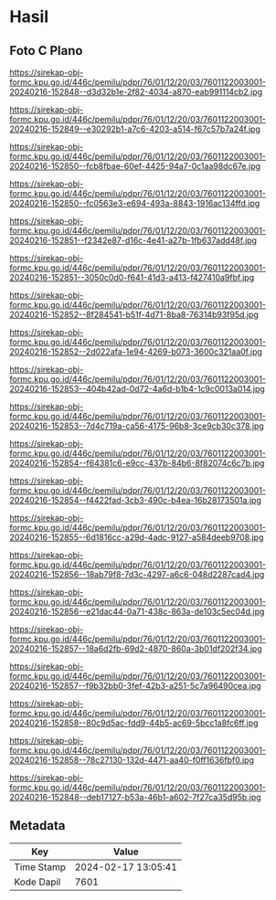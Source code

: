 # Hasil

## Foto C Plano

https://sirekap-obj-formc.kpu.go.id/446c/pemilu/pdpr/76/01/12/20/03/7601122003001-20240216-152848--d3d32b1e-2f82-4034-a870-eab991114cb2.jpg

https://sirekap-obj-formc.kpu.go.id/446c/pemilu/pdpr/76/01/12/20/03/7601122003001-20240216-152849--e30292b1-a7c6-4203-a514-f67c57b7a24f.jpg

https://sirekap-obj-formc.kpu.go.id/446c/pemilu/pdpr/76/01/12/20/03/7601122003001-20240216-152850--fcb8fbae-60ef-4425-94a7-0c1aa98dc67e.jpg

https://sirekap-obj-formc.kpu.go.id/446c/pemilu/pdpr/76/01/12/20/03/7601122003001-20240216-152850--fc0563e3-e694-493a-8843-1916ac134ffd.jpg

https://sirekap-obj-formc.kpu.go.id/446c/pemilu/pdpr/76/01/12/20/03/7601122003001-20240216-152851--f2342e87-d16c-4e41-a27b-1fb637add48f.jpg

https://sirekap-obj-formc.kpu.go.id/446c/pemilu/pdpr/76/01/12/20/03/7601122003001-20240216-152851--3050c0d0-f641-41d3-a413-f427410a9fbf.jpg

https://sirekap-obj-formc.kpu.go.id/446c/pemilu/pdpr/76/01/12/20/03/7601122003001-20240216-152852--8f284541-b51f-4d71-8ba8-76314b93f95d.jpg

https://sirekap-obj-formc.kpu.go.id/446c/pemilu/pdpr/76/01/12/20/03/7601122003001-20240216-152852--2d022afa-1e94-4269-b073-3600c321aa0f.jpg

https://sirekap-obj-formc.kpu.go.id/446c/pemilu/pdpr/76/01/12/20/03/7601122003001-20240216-152853--404b42ad-0d72-4a6d-b1b4-1c9c0013a014.jpg

https://sirekap-obj-formc.kpu.go.id/446c/pemilu/pdpr/76/01/12/20/03/7601122003001-20240216-152853--7d4c719a-ca56-4175-96b8-3ce9cb30c378.jpg

https://sirekap-obj-formc.kpu.go.id/446c/pemilu/pdpr/76/01/12/20/03/7601122003001-20240216-152854--f64381c6-e9cc-437b-84b6-8f82074c6c7b.jpg

https://sirekap-obj-formc.kpu.go.id/446c/pemilu/pdpr/76/01/12/20/03/7601122003001-20240216-152854--f4422fad-3cb3-490c-b4ea-16b28173501a.jpg

https://sirekap-obj-formc.kpu.go.id/446c/pemilu/pdpr/76/01/12/20/03/7601122003001-20240216-152855--6d1816cc-a29d-4adc-9127-a584deeb9708.jpg

https://sirekap-obj-formc.kpu.go.id/446c/pemilu/pdpr/76/01/12/20/03/7601122003001-20240216-152856--18ab79f8-7d3c-4297-a6c6-048d2287cad4.jpg

https://sirekap-obj-formc.kpu.go.id/446c/pemilu/pdpr/76/01/12/20/03/7601122003001-20240216-152856--e21dac44-0a71-438c-863a-de103c5ec04d.jpg

https://sirekap-obj-formc.kpu.go.id/446c/pemilu/pdpr/76/01/12/20/03/7601122003001-20240216-152857--18a6d2fb-69d2-4870-860a-3b01df202f34.jpg

https://sirekap-obj-formc.kpu.go.id/446c/pemilu/pdpr/76/01/12/20/03/7601122003001-20240216-152857--f9b32bb0-3fef-42b3-a251-5c7a96490cea.jpg

https://sirekap-obj-formc.kpu.go.id/446c/pemilu/pdpr/76/01/12/20/03/7601122003001-20240216-152858--80c9d5ac-fdd9-44b5-ac69-5bcc1a8fc6ff.jpg

https://sirekap-obj-formc.kpu.go.id/446c/pemilu/pdpr/76/01/12/20/03/7601122003001-20240216-152858--78c27130-132d-4471-aa40-f0ff1636fbf0.jpg

https://sirekap-obj-formc.kpu.go.id/446c/pemilu/pdpr/76/01/12/20/03/7601122003001-20240216-152848--deb17127-b53a-46b1-a602-7f27ca35d95b.jpg


## Metadata

| Key        | Value               |
| ---------- | ------------------- |
| Time Stamp | 2024-02-17 13:05:41 |
| Kode Dapil | 7601                |



